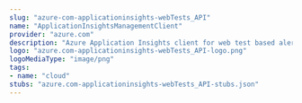 ```yaml
---
slug: "azure-com-applicationinsights-webTests_API"
name: "ApplicationInsightsManagementClient"
provider: "azure.com"
description: "Azure Application Insights client for web test based alerting."
logo: "azure.com-applicationinsights-webTests_API-logo.png"
logoMediaType: "image/png"
tags:
- name: "cloud"
stubs: "azure.com-applicationinsights-webTests_API-stubs.json"
---
```

